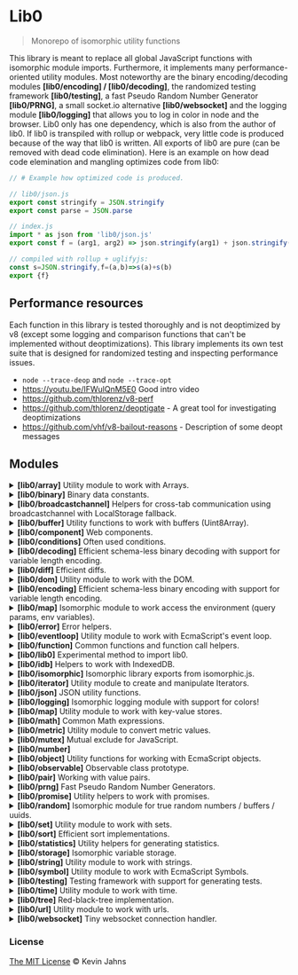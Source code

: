 
# Lib0
> Monorepo of isomorphic utility functions

This library is meant to replace all global JavaScript functions with isomorphic module imports. Furthermore, it implements many performance-oriented utility modules. Most noteworthy are the binary encoding/decoding modules **[lib0/encoding] / [lib0/decoding]**, the randomized testing framework **[lib0/testing]**, a fast Pseudo Random Number Generator **[lib0/PRNG]**, a small socket.io alternative **[lib0/websocket]** and the logging module **[lib0/logging]** that allows you to log in color in node and the browser. Lib0 only has one dependency, which is also from the author of lib0. If lib0 is transpiled with rollup or webpack, very little code is produced because of the way that lib0 is written. All exports of lib0 are pure (can be removed with dead code elimination). Here is an example on how dead code elemination and mangling optimizes code from lib0:

```js
// # Example how optimized code is produced.

// lib0/json.js
export const stringify = JSON.stringify
export const parse = JSON.parse

// index.js
import * as json from 'lib0/json.js'
export const f = (arg1, arg2) => json.stringify(arg1) + json.stringify(arg2)

// compiled with rollup + uglifyjs:
const s=JSON.stringify,f=(a,b)=>s(a)+s(b)
export {f}
```

## Performance resources

Each function in this library is tested thoroughly and is not deoptimized by v8 (except some logging and comparison functions that can't be implemented without deoptimizations). This library implements its own test suite that is designed for randomized testing and inspecting performance issues.

* `node --trace-deop` and `node --trace-opt`
* https://youtu.be/IFWulQnM5E0 Good intro video
* https://github.com/thlorenz/v8-perf
* https://github.com/thlorenz/deoptigate - A great tool for investigating deoptimizations
* https://github.com/vhf/v8-bailout-reasons - Description of some deopt messages

## Modules

<details><summary><b>[lib0/array]</b> Utility module to work with Arrays.</summary>
<pre>import * as array from 'lib0/array.js'</pre>
<dl>
<b><code>array.last(arr: Array&lt;L&gt;): L</code></b><br>
<dd><p>Return the last element of an array. The element must exist</p></dd>
<b><code>array.create(): Array&lt;T&gt;</code></b><br>
<b><code>array.copy(a: Array&lt;T&gt;): Array&lt;T&gt;</code></b><br>
<b><code>array.appendTo(dest: Array&lt;M&gt;, src: Array&lt;M&gt;)</code></b><br>
<dd><p>Append elements from src to dest</p></dd>
<b><code>array.from(arraylike: ArrayLike&lt;T&gt;|Iterable&lt;T&gt;): T</code></b><br>
</dl>
</details>
<details><summary><b>[lib0/binary]</b> Binary data constants.</summary>
<pre>import * as binary from 'lib0/binary.js'</pre>
<dl>
<b><code>binary.BIT1: number</code></b><br>
<dd><p>n-th bit activated.</p></dd>
<b><code>binary.BIT2</code></b><br>
<b><code>binary.BIT3</code></b><br>
<b><code>binary.BIT4</code></b><br>
<b><code>binary.BIT5</code></b><br>
<b><code>binary.BIT6</code></b><br>
<b><code>binary.BIT7</code></b><br>
<b><code>binary.BIT8</code></b><br>
<b><code>binary.BIT9</code></b><br>
<b><code>binary.BIT10</code></b><br>
<b><code>binary.BIT11</code></b><br>
<b><code>binary.BIT12</code></b><br>
<b><code>binary.BIT13</code></b><br>
<b><code>binary.BIT14</code></b><br>
<b><code>binary.BIT15</code></b><br>
<b><code>binary.BIT16</code></b><br>
<b><code>binary.BIT17</code></b><br>
<b><code>binary.BIT18</code></b><br>
<b><code>binary.BIT19</code></b><br>
<b><code>binary.BIT20</code></b><br>
<b><code>binary.BIT21</code></b><br>
<b><code>binary.BIT22</code></b><br>
<b><code>binary.BIT23</code></b><br>
<b><code>binary.BIT24</code></b><br>
<b><code>binary.BIT25</code></b><br>
<b><code>binary.BIT26</code></b><br>
<b><code>binary.BIT27</code></b><br>
<b><code>binary.BIT28</code></b><br>
<b><code>binary.BIT29</code></b><br>
<b><code>binary.BIT30</code></b><br>
<b><code>binary.BIT31</code></b><br>
<b><code>binary.BIT32</code></b><br>
<b><code>binary.BITS0: number</code></b><br>
<dd><p>First n bits activated.</p></dd>
<b><code>binary.BITS1</code></b><br>
<b><code>binary.BITS2</code></b><br>
<b><code>binary.BITS3</code></b><br>
<b><code>binary.BITS4</code></b><br>
<b><code>binary.BITS5</code></b><br>
<b><code>binary.BITS6</code></b><br>
<b><code>binary.BITS7</code></b><br>
<b><code>binary.BITS8</code></b><br>
<b><code>binary.BITS9</code></b><br>
<b><code>binary.BITS10</code></b><br>
<b><code>binary.BITS11</code></b><br>
<b><code>binary.BITS12</code></b><br>
<b><code>binary.BITS13</code></b><br>
<b><code>binary.BITS14</code></b><br>
<b><code>binary.BITS15</code></b><br>
<b><code>binary.BITS16</code></b><br>
<b><code>binary.BITS17</code></b><br>
<b><code>binary.BITS18</code></b><br>
<b><code>binary.BITS19</code></b><br>
<b><code>binary.BITS20</code></b><br>
<b><code>binary.BITS21</code></b><br>
<b><code>binary.BITS22</code></b><br>
<b><code>binary.BITS23</code></b><br>
<b><code>binary.BITS24</code></b><br>
<b><code>binary.BITS25</code></b><br>
<b><code>binary.BITS26</code></b><br>
<b><code>binary.BITS27</code></b><br>
<b><code>binary.BITS28</code></b><br>
<b><code>binary.BITS29</code></b><br>
<b><code>binary.BITS30</code></b><br>
<b><code>binary.BITS31</code></b><br>
<b><code>binary.BITS32</code></b><br>
</dl>
</details>
<details><summary><b>[lib0/broadcastchannel]</b> Helpers for cross-tab communication using broadcastchannel with LocalStorage fallback.</summary>
<pre>import * as broadcastchannel from 'lib0/broadcastchannel.js'</pre>

<pre class="prettyprint source lang-js"><code>// In browser window A:
broadcastchannel.subscribe('my events', data => console.log(data))
broadcastchannel.publish('my events', 'Hello world!') // => A: 'Hello world!' fires synchronously in same tab

// In browser window B:
broadcastchannel.publish('my events', 'hello from tab B') // => A: 'hello from tab B'
</code></pre>
<dl>
<b><code>broadcastchannel.subscribe(room: string, f: function(any):any)</code></b><br>
<dd><p>Subscribe to global <code>publish</code> events.</p></dd>
<b><code>broadcastchannel.unsubscribe(room: string, f: function(any):any)</code></b><br>
<dd><p>Unsubscribe from <code>publish</code> global events.</p></dd>
<b><code>broadcastchannel.publish(room: string, data: any)</code></b><br>
<dd><p>Publish data to all subscribers (including subscribers on this tab)</p></dd>
</dl>
</details>
<details><summary><b>[lib0/buffer]</b> Utility functions to work with buffers (Uint8Array).</summary>
<pre>import * as buffer from 'lib0/buffer.js'</pre>
<dl>
<b><code>buffer.createUint8ArrayFromLen(len: number)</code></b><br>
<b><code>buffer.createUint8ArrayViewFromArrayBuffer(buffer: ArrayBuffer, byteOffset: number, length: number)</code></b><br>
<dd><p>Create Uint8Array with initial content from buffer</p></dd>
<b><code>buffer.createUint8ArrayFromArrayBuffer(buffer: ArrayBuffer)</code></b><br>
<dd><p>Create Uint8Array with initial content from buffer</p></dd>
<b><code>buffer.toBase64</code></b><br>
<b><code>buffer.fromBase64</code></b><br>
<b><code>buffer.copyUint8Array(uint8Array: Uint8Array): Uint8Array</code></b><br>
<dd><p>Copy the content of an Uint8Array view to a new ArrayBuffer.</p></dd>
</dl>
</details>
<details><summary><b>[lib0/component]</b> Web components.</summary>
<pre>import * as component from 'lib0/component.js'</pre>
<dl>
<b><code>component.registry</code></b><br>
<b><code>component.define(name: string, constr: any, opts: ElementDefinitionOptions)</code></b><br>
<b><code>component.whenDefined(name: string): Promise&lt;void&gt;</code></b><br>
<b><code>new component.Lib0Component(state: S)</code></b><br>
<b><code>component.Lib0Component#state: S|null</code></b><br>
<b><code>component.Lib0Component#setState(state: S)</code></b><br>
<b><code>component.Lib0Component#updateState(stateUpdate: any)</code></b><br>
<b><code>component.createComponent(name: string, cnf: module:component~CONF&lt;T&gt;): Class&lt;module:component.Lib0Component&gt;</code></b><br>
<b><code>component.createComponentDefiner(definer: function)</code></b><br>
<b><code>component.defineListComponent</code></b><br>
<b><code>component.defineLazyLoadingComponent</code></b><br>
</dl>
</details>
<details><summary><b>[lib0/conditions]</b> Often used conditions.</summary>
<pre>import * as conditions from 'lib0/conditions.js'</pre>
<dl>
<b><code>conditions.undefinedToNull</code></b><br>
</dl>
</details>
<details><summary><b>[lib0/decoding]</b> Efficient schema-less binary decoding with support for variable length encoding.</summary>
<pre>import * as decoding from 'lib0/decoding.js'</pre>

<p>Use [lib0/decoding] with [lib0/encoding]. Every encoding function has a corresponding decoding function.</p>
<p>Encodes numbers in little-endian order (least to most significant byte order)
and is compatible with Golang's binary encoding (https://golang.org/pkg/encoding/binary/)
which is also used in Protocol Buffers.</p>
<pre class="prettyprint source lang-js"><code>// encoding step
const encoder = new encoding.createEncoder()
encoding.writeVarUint(encoder, 256)
encoding.writeVarString(encoder, 'Hello world!')
const buf = encoding.toUint8Array(encoder)
</code></pre>
<pre class="prettyprint source lang-js"><code>// decoding step
const decoder = new decoding.createDecoder(buf)
decoding.readVarUint(decoder) // => 256
decoding.readVarString(decoder) // => 'Hello world!'
decoding.hasContent(decoder) // => false - all data is read
</code></pre>
<dl>
<b><code>new decoding.Decoder(uint8Array: Uint8Array)</code></b><br>
<dd><p>A Decoder handles the decoding of an Uint8Array.</p></dd>
<b><code>decoding.Decoder#arr: Uint8Array</code></b><br>
<dd><p>Decoding target.</p></dd>
<b><code>decoding.Decoder#pos: number</code></b><br>
<dd><p>Current decoding position.</p></dd>
<b><code>decoding.createDecoder(uint8Array: Uint8Array): module:decoding.Decoder</code></b><br>
<b><code>decoding.hasContent(decoder: module:decoding.Decoder): boolean</code></b><br>
<b><code>decoding.clone(decoder: module:decoding.Decoder, newPos: number): module:decoding.Decoder</code></b><br>
<dd><p>Clone a decoder instance.
Optionally set a new position parameter.</p></dd>
<b><code>decoding.readUint8Array(decoder: module:decoding.Decoder, len: number): Uint8Array</code></b><br>
<dd><p>Create an Uint8Array view of the next <code>len</code> bytes and advance the position by <code>len</code>.</p>
<p>Important: The Uint8Array still points to the underlying ArrayBuffer. Make sure to discard the result as soon as possible to prevent any memory leaks.
Use <code>buffer.copyUint8Array</code> to copy the result into a new Uint8Array.</p></dd>
<b><code>decoding.readVarUint8Array(decoder: module:decoding.Decoder): Uint8Array</code></b><br>
<dd><p>Read variable length Uint8Array.</p>
<p>Important: The Uint8Array still points to the underlying ArrayBuffer. Make sure to discard the result as soon as possible to prevent any memory leaks.
Use <code>buffer.copyUint8Array</code> to copy the result into a new Uint8Array.</p></dd>
<b><code>decoding.readTailAsUint8Array(decoder: module:decoding.Decoder): Uint8Array</code></b><br>
<dd><p>Read the rest of the content as an ArrayBuffer</p></dd>
<b><code>decoding.skip8(decoder: module:decoding.Decoder): number</code></b><br>
<dd><p>Skip one byte, jump to the next position.</p></dd>
<b><code>decoding.readUint8(decoder: module:decoding.Decoder): number</code></b><br>
<dd><p>Read one byte as unsigned integer.</p></dd>
<b><code>decoding.readUint16(decoder: module:decoding.Decoder): number</code></b><br>
<dd><p>Read 2 bytes as unsigned integer.</p></dd>
<b><code>decoding.readUint32(decoder: module:decoding.Decoder): number</code></b><br>
<dd><p>Read 4 bytes as unsigned integer.</p></dd>
<b><code>decoding.peekUint8(decoder: module:decoding.Decoder): number</code></b><br>
<dd><p>Look ahead without incrementing position.
to the next byte and read it as unsigned integer.</p></dd>
<b><code>decoding.peekUint16(decoder: module:decoding.Decoder): number</code></b><br>
<dd><p>Look ahead without incrementing position.
to the next byte and read it as unsigned integer.</p></dd>
<b><code>decoding.peekUint32(decoder: module:decoding.Decoder): number</code></b><br>
<dd><p>Look ahead without incrementing position.
to the next byte and read it as unsigned integer.</p></dd>
<b><code>decoding.readVarUint(decoder: module:decoding.Decoder): number</code></b><br>
<dd><p>Read unsigned integer (32bit) with variable length.
1/8th of the storage is used as encoding overhead.</p>
<ul>
<li>numbers &lt; 2^7 is stored in one bytlength</li>
<li>numbers &lt; 2^14 is stored in two bylength</li>
</ul></dd>
<b><code>decoding.readVarInt(decoder: module:decoding.Decoder): number</code></b><br>
<dd><p>Read signed integer (32bit) with variable length.
1/8th of the storage is used as encoding overhead.</p>
<ul>
<li>numbers &lt; 2^7 is stored in one bytlength</li>
<li>numbers &lt; 2^14 is stored in two bylength</li>
</ul></dd>
<b><code>decoding.peekVarUint(decoder: module:decoding.Decoder): number</code></b><br>
<dd><p>Look ahead and read varUint without incrementing position</p></dd>
<b><code>decoding.peekVarInt(decoder: module:decoding.Decoder): number</code></b><br>
<dd><p>Look ahead and read varUint without incrementing position</p></dd>
<b><code>decoding.readVarString(decoder: module:decoding.Decoder): String</code></b><br>
<dd><p>Read string of variable length</p>
<ul>
<li>varUint is used to store the length of the string</li>
</ul>
<p>Transforming utf8 to a string is pretty expensive. The code performs 10x better
when String.fromCodePoint is fed with all characters as arguments.
But most environments have a maximum number of arguments per functions.
For effiency reasons we apply a maximum of 10000 characters at once.</p></dd>
<b><code>decoding.peekVarString(decoder: module:decoding.Decoder): string</code></b><br>
<dd><p>Look ahead and read varString without incrementing position</p></dd>
<b><code>decoding.readFromDataView(decoder: module:decoding.Decoder, len: number): DataView</code></b><br>
<b><code>decoding.readFloat32(decoder: module:decoding.Decoder)</code></b><br>
<b><code>decoding.readFloat64(decoder: module:decoding.Decoder)</code></b><br>
<b><code>decoding.readBigInt64(decoder: module:decoding.Decoder)</code></b><br>
<b><code>decoding.readBigUint64(decoder: module:decoding.Decoder)</code></b><br>
<b><code>decoding.readAny(decoder: module:decoding.Decoder)</code></b><br>
</dl>
</details>
<details><summary><b>[lib0/diff]</b> Efficient diffs.</summary>
<pre>import * as diff from 'lib0/diff.js'</pre>
<dl>
<b><code>diff.simpleDiffString(a: string, b: string): module:diff~SimpleDiff&lt;string&gt;</code></b><br>
<dd><p>Create a diff between two strings. This diff implementation is highly
efficient, but not very sophisticated.</p></dd>
<b><code>diff.simpleDiff</code></b><br>
<b><code>diff.simpleDiffArray(a: Array&lt;T&gt;, b: Array&lt;T&gt;): module:diff~SimpleDiff&lt;Array&lt;T&gt;&gt;</code></b><br>
<dd><p>Create a diff between two arrays. This diff implementation is highly
efficient, but not very sophisticated.</p>
<p>Note: This is basically the same function as above. Another function was created so that the runtime
can better optimize these function calls.</p></dd>
</dl>
</details>
<details><summary><b>[lib0/dom]</b> Utility module to work with the DOM.</summary>
<pre>import * as dom from 'lib0/dom.js'</pre>
<dl>
<b><code>dom.doc: Document</code></b><br>
<b><code>dom.createElement</code></b><br>
<b><code>dom.createDocumentFragment</code></b><br>
<b><code>dom.createTextNode</code></b><br>
<b><code>dom.domParser</code></b><br>
<b><code>dom.emitCustomEvent</code></b><br>
<b><code>dom.setAttributes</code></b><br>
<b><code>dom.setAttributesMap</code></b><br>
<b><code>dom.fragment</code></b><br>
<b><code>dom.append</code></b><br>
<b><code>dom.remove</code></b><br>
<b><code>dom.addEventListener</code></b><br>
<b><code>dom.removeEventListener</code></b><br>
<b><code>dom.addEventListeners</code></b><br>
<b><code>dom.removeEventListeners</code></b><br>
<b><code>dom.element</code></b><br>
<b><code>dom.canvas</code></b><br>
<b><code>dom.text</code></b><br>
<b><code>dom.pairToStyleString</code></b><br>
<b><code>dom.pairsToStyleString</code></b><br>
<b><code>dom.mapToStyleString</code></b><br>
<b><code>dom.querySelector</code></b><br>
<b><code>dom.querySelectorAll</code></b><br>
<b><code>dom.getElementById</code></b><br>
<b><code>dom.parseFragment</code></b><br>
<b><code>dom.childNodes: any</code></b><br>
<b><code>dom.parseElement</code></b><br>
<b><code>dom.replaceWith</code></b><br>
<b><code>dom.insertBefore</code></b><br>
<b><code>dom.appendChild</code></b><br>
<b><code>dom.ELEMENT_NODE</code></b><br>
<b><code>dom.TEXT_NODE</code></b><br>
<b><code>dom.CDATA_SECTION_NODE</code></b><br>
<b><code>dom.COMMENT_NODE</code></b><br>
<b><code>dom.DOCUMENT_NODE</code></b><br>
<b><code>dom.DOCUMENT_TYPE_NODE</code></b><br>
<b><code>dom.DOCUMENT_FRAGMENT_NODE</code></b><br>
<b><code>dom.checkNodeType(node: any, type: number)</code></b><br>
</dl>
</details>
<details><summary><b>[lib0/encoding]</b> Efficient schema-less binary encoding with support for variable length encoding.</summary>
<pre>import * as encoding from 'lib0/encoding.js'</pre>

<p>Use [lib0/encoding] with [lib0/decoding]. Every encoding function has a corresponding decoding function.</p>
<p>Encodes numbers in little-endian order (least to most significant byte order)
and is compatible with Golang's binary encoding (https://golang.org/pkg/encoding/binary/)
which is also used in Protocol Buffers.</p>
<pre class="prettyprint source lang-js"><code>// encoding step
const encoder = new encoding.createEncoder()
encoding.writeVarUint(encoder, 256)
encoding.writeVarString(encoder, 'Hello world!')
const buf = encoding.toUint8Array(encoder)
</code></pre>
<pre class="prettyprint source lang-js"><code>// decoding step
const decoder = new decoding.createDecoder(buf)
decoding.readVarUint(decoder) // => 256
decoding.readVarString(decoder) // => 'Hello world!'
decoding.hasContent(decoder) // => false - all data is read
</code></pre>
<dl>
<b><code>new encoding.Encoder()</code></b><br>
<dd><p>A BinaryEncoder handles the encoding to an Uint8Array.</p></dd>
<b><code>encoding.Encoder#bufs: Array&lt;Uint8Array&gt;</code></b><br>
<b><code>encoding.createEncoder(): module:encoding.Encoder</code></b><br>
<b><code>encoding.length(encoder: module:encoding.Encoder): number</code></b><br>
<dd><p>The current length of the encoded data.</p></dd>
<b><code>encoding.toUint8Array(encoder: module:encoding.Encoder): Uint8Array</code></b><br>
<dd><p>Transform to Uint8Array.</p></dd>
<b><code>encoding.write(encoder: module:encoding.Encoder, num: number)</code></b><br>
<dd><p>Write one byte to the encoder.</p></dd>
<b><code>encoding.set(encoder: module:encoding.Encoder, pos: number, num: number)</code></b><br>
<dd><p>Write one byte at a specific position.
Position must already be written (i.e. encoder.length &gt; pos)</p></dd>
<b><code>encoding.writeUint8(encoder: module:encoding.Encoder, num: number)</code></b><br>
<dd><p>Write one byte as an unsigned integer.</p></dd>
<b><code>encoding.setUint8(encoder: module:encoding.Encoder, pos: number, num: number)</code></b><br>
<dd><p>Write one byte as an unsigned Integer at a specific location.</p></dd>
<b><code>encoding.writeUint16(encoder: module:encoding.Encoder, num: number)</code></b><br>
<dd><p>Write two bytes as an unsigned integer.</p></dd>
<b><code>encoding.setUint16(encoder: module:encoding.Encoder, pos: number, num: number)</code></b><br>
<dd><p>Write two bytes as an unsigned integer at a specific location.</p></dd>
<b><code>encoding.writeUint32(encoder: module:encoding.Encoder, num: number)</code></b><br>
<dd><p>Write two bytes as an unsigned integer</p></dd>
<b><code>encoding.setUint32(encoder: module:encoding.Encoder, pos: number, num: number)</code></b><br>
<dd><p>Write two bytes as an unsigned integer at a specific location.</p></dd>
<b><code>encoding.writeVarUint(encoder: module:encoding.Encoder, num: number)</code></b><br>
<dd><p>Write a variable length unsigned integer.</p>
<p>Encodes integers in the range from [0, 4294967295] / [0, 0xffffffff]. (max 32 bit unsigned integer)</p></dd>
<b><code>encoding.writeVarInt(encoder: module:encoding.Encoder, num: number)</code></b><br>
<dd><p>Write a variable length integer.</p>
<p>Encodes integers in the range from [-2147483648, -2147483647].</p></dd>
<b><code>encoding.writeVarString(encoder: module:encoding.Encoder, str: String)</code></b><br>
<dd><p>Write a variable length string.</p></dd>
<b><code>encoding.writeBinaryEncoder(encoder: module:encoding.Encoder, append: module:encoding.Encoder)</code></b><br>
<dd><p>Write the content of another Encoder.</p>
<p>TODO: can be improved!</p></dd>
<b><code>encoding.writeUint8Array(encoder: module:encoding.Encoder, uint8Array: Uint8Array)</code></b><br>
<dd><p>Append fixed-length Uint8Array to the encoder.</p></dd>
<b><code>encoding.writeVarUint8Array(encoder: module:encoding.Encoder, uint8Array: Uint8Array)</code></b><br>
<dd><p>Append an Uint8Array to Encoder.</p></dd>
<b><code>encoding.writeOnDataView(encoder: module:encoding.Encoder, len: number): DataView</code></b><br>
<dd><p>Create an DataView of the next <code>len</code> bytes. Use it to write data after
calling this function.</p>
<pre class="prettyprint source lang-js"><code>// write float32 using DataView
const dv = writeOnDataView(encoder, 4)
dv.setFloat32(0, 1.1)
// read float32 using DataView
const dv = readFromDataView(encoder, 4)
dv.getFloat32(0) // => 1.100000023841858 (leaving it to the reader to find out why this is the correct result)
</code></pre></dd>
<b><code>encoding.writeFloat32(encoder: module:encoding.Encoder, num: number)</code></b><br>
<b><code>encoding.writeFloat64(encoder: module:encoding.Encoder, num: number)</code></b><br>
<b><code>encoding.writeBigInt64(encoder: module:encoding.Encoder, num: bigint)</code></b><br>
<b><code>encoding.writeBigUint64(encoder: module:encoding.Encoder, num: bigint)</code></b><br>
<b><code>encoding.writeAny(encoder: module:encoding.Encoder, data: undefined|null|number|bigint|boolean|string|Object&lt;string,any&gt;|Array&lt;any&gt;|Uint8Array)</code></b><br>
<dd><p>Encode data with efficient binary format.</p>
<p>Differences to JSON:
• Transforms data to a binary format (not to a string)
• Encodes undefined, NaN, and ArrayBuffer (these can't be represented in JSON)
• Numbers are efficiently encoded either as a variable length integer, as a
32 bit float, as a 64 bit float, or as a 64 bit bigint.</p>
<p>Encoding table:</p>
<table>
<thead>
<tr>
<th>Data Type</th>
<th>Prefix</th>
<th>Encoding Method</th>
<th>Comment</th>
</tr>
</thead>
<tbody>
<tr>
<td>undefined</td>
<td>127</td>
<td></td>
<td>Functions, symbol, and everything that cannot be identified is encoded as undefined</td>
</tr>
<tr>
<td>null</td>
<td>126</td>
<td></td>
<td></td>
</tr>
<tr>
<td>integer</td>
<td>125</td>
<td>writeVarInt</td>
<td>Only encodes 32 bit signed integers</td>
</tr>
<tr>
<td>float32</td>
<td>124</td>
<td>writeFloat32</td>
<td></td>
</tr>
<tr>
<td>float64</td>
<td>123</td>
<td>writeFloat64</td>
<td></td>
</tr>
<tr>
<td>bigint</td>
<td>122</td>
<td>writeBigInt64</td>
<td></td>
</tr>
<tr>
<td>boolean (false)</td>
<td>121</td>
<td></td>
<td>True and false are different data types so we save the following byte</td>
</tr>
<tr>
<td>boolean (true)</td>
<td>120</td>
<td></td>
<td>- 0b01111000 so the last bit determines whether true or false</td>
</tr>
<tr>
<td>string</td>
<td>119</td>
<td>writeVarString</td>
<td></td>
</tr>
<tr>
<td>object&lt;string,any&gt;</td>
<td>118</td>
<td>custom</td>
<td>Writes {length} then {length} key-value pairs</td>
</tr>
<tr>
<td>array<any></td>
<td>117</td>
<td>custom</td>
<td>Writes {length} then {length} json values</td>
</tr>
<tr>
<td>Uint8Array</td>
<td>116</td>
<td>writeVarUint8Array</td>
<td>We use Uint8Array for any kind of binary data</td>
</tr>
</tbody>
</table>
<p>Reasons for the decreasing prefix:
We need the first bit for extendability (later we may want to encode the
prefix with writeVarUint). The remaining 7 bits are divided as follows:
[0-30]   the beginning of the data range is used for custom purposes
(defined by the function that uses this library)
[31-127] the end of the data range is used for data encoding by
lib0/encoding.js</p></dd>
</dl>
</details>
<details><summary><b>[lib0/map]</b> Isomorphic module to work access the environment (query params, env variables).</summary>
<pre>import * as map from 'lib0/environment.js'</pre>
<dl>
<b><code>map.isNode</code></b><br>
<b><code>map.isBrowser</code></b><br>
<b><code>map.isMac</code></b><br>
<b><code>map.hasParam</code></b><br>
<b><code>map.getParam</code></b><br>
<b><code>map.getVariable</code></b><br>
<b><code>map.getConf(name: string): string|null</code></b><br>
<b><code>map.hasConf</code></b><br>
<b><code>map.production</code></b><br>
</dl>
</details>
<details><summary><b>[lib0/error]</b> Error helpers.</summary>
<pre>import * as error from 'lib0/error.js'</pre>
<dl>
<b><code>error.create</code></b><br>
<b><code>error.methodUnimplemented</code></b><br>
<b><code>error.unexpectedCase</code></b><br>
</dl>
</details>
<details><summary><b>[lib0/eventloop]</b> Utility module to work with EcmaScript's event loop.</summary>
<pre>import * as eventloop from 'lib0/eventloop.js'</pre>
<dl>
<b><code>eventloop.enqueue(f: function():void)</code></b><br>
<b><code>eventloop#destroy()</code></b><br>
<b><code>eventloop.timeout(timeout: number, callback: function): module:eventloop~TimeoutObject</code></b><br>
<b><code>eventloop.interval(timeout: number, callback: function): module:eventloop~TimeoutObject</code></b><br>
<b><code>eventloop.Animation</code></b><br>
<b><code>eventloop.animationFrame(cb: function(number):void): module:eventloop~TimeoutObject</code></b><br>
<b><code>eventloop.idleCallback(cb: function): module:eventloop~TimeoutObject</code></b><br>
<dd><p>Note: this is experimental and is probably only useful in browsers.</p></dd>
</dl>
</details>
<details><summary><b>[lib0/function]</b> Common functions and function call helpers.</summary>
<pre>import * as function from 'lib0/function.js'</pre>
<dl>
<b><code>function.callAll(fs: Array&lt;function&gt;, args: Array&lt;any&gt;)</code></b><br>
<dd><p>Calls all functions in <code>fs</code> with args. Only throws after all functions were called.</p></dd>
<b><code>function.nop</code></b><br>
<b><code>function.apply(f: function():T): T</code></b><br>
<b><code>function.id(a: A): A</code></b><br>
</dl>
</details>
<details><summary><b>[lib0/lib0]</b> Experimental method to import lib0.</summary>
<pre>import * as lib0 from 'lib0/index.js'</pre>

<p>Not recommended if the module bundler doesn't support dead code elimination.</p>
<dl>
</dl>
</details>
<details><summary><b>[lib0/idb]</b> Helpers to work with IndexedDB.</summary>
<pre>import * as idb from 'lib0/indexeddb.js'</pre>
<dl>
<b><code>idb.rtop</code></b><br>
<b><code>idb.openDB</code></b><br>
<b><code>idb.deleteDB</code></b><br>
<b><code>idb.createStores</code></b><br>
<b><code>idb.transact(db: IDBDatabase, stores: Array&lt;string&gt;, access: "readwrite"|"readonly"): Array&lt;IDBObjectStore&gt;</code></b><br>
<b><code>idb.count</code></b><br>
<b><code>idb.get</code></b><br>
<b><code>idb.del</code></b><br>
<b><code>idb.put</code></b><br>
<b><code>idb.add</code></b><br>
<b><code>idb.addAutoKey</code></b><br>
<b><code>idb.getAll</code></b><br>
<b><code>idb.getAllKeys</code></b><br>
<b><code>idb.queryFirst(store: IDBObjectStore, query: IDBKeyRange|null, direction: 'next'|'prev'|'nextunique'|'prevunique'): Promise&lt;any&gt;</code></b><br>
<b><code>idb.getLastKey(store: IDBObjectStore): Promise&lt;any&gt;</code></b><br>
<b><code>idb.getFirstKey(store: IDBObjectStore): Promise&lt;any&gt;</code></b><br>
<b><code>idb.getAllKeysValues</code></b><br>
<b><code>idb.iterate</code></b><br>
<b><code>idb.iterateKeys</code></b><br>
<b><code>idb.getStore</code></b><br>
<b><code>idb.createIDBKeyRangeBound</code></b><br>
<b><code>idb.createIDBKeyRangeUpperBound</code></b><br>
<b><code>idb.createIDBKeyRangeLowerBound</code></b><br>
</dl>
</details>
<details><summary><b>[lib0/isomorphic]</b> Isomorphic library exports from isomorphic.js.</summary>
<pre>import * as isomorphic from 'lib0/isomorphic.js'</pre>
<dl>
<b><code>isomorphic.performance</code></b><br>
<b><code>isomorphic.cryptoRandomBuffer</code></b><br>
</dl>
</details>
<details><summary><b>[lib0/iterator]</b> Utility module to create and manipulate Iterators.</summary>
<pre>import * as iterator from 'lib0/iterator.js'</pre>
<dl>
<b><code>iterator.mapIterator(iterator: Iterator&lt;T&gt;, f: function(T):R): IterableIterator&lt;R&gt;</code></b><br>
<b><code>iterator.createIterator(next: function():IteratorResult&lt;T&gt;): IterableIterator&lt;T&gt;</code></b><br>
<b><code>iterator.iteratorFilter(iterator: Iterator&lt;T&gt;, filter: function(T):boolean)</code></b><br>
<b><code>iterator.iteratorMap(iterator: Iterator&lt;T&gt;, fmap: function(T):M)</code></b><br>
</dl>
</details>
<details><summary><b>[lib0/json]</b> JSON utility functions.</summary>
<pre>import * as json from 'lib0/json.js'</pre>
<dl>
<b><code>json.stringify(object: any): string</code></b><br>
<dd><p>Transform JavaScript object to JSON.</p></dd>
<b><code>json.parse(json: string): any</code></b><br>
<dd><p>Parse JSON object.</p></dd>
</dl>
</details>
<details><summary><b>[lib0/logging]</b> Isomorphic logging module with support for colors!</summary>
<pre>import * as logging from 'lib0/logging.js'</pre>
<dl>
<b><code>logging.BOLD</code></b><br>
<b><code>logging.UNBOLD</code></b><br>
<b><code>logging.BLUE</code></b><br>
<b><code>logging.GREY</code></b><br>
<b><code>logging.GREEN</code></b><br>
<b><code>logging.RED</code></b><br>
<b><code>logging.PURPLE</code></b><br>
<b><code>logging.ORANGE</code></b><br>
<b><code>logging.UNCOLOR</code></b><br>
<b><code>logging.print(args: Array&lt;string|Symbol|Object|number&gt;)</code></b><br>
<b><code>logging.warn(args: Array&lt;string|Symbol|Object|number&gt;)</code></b><br>
<b><code>logging.printError(err: Error)</code></b><br>
<b><code>logging.printImg(url: string, height: number)</code></b><br>
<b><code>logging.printImgBase64(base64: string, height: number)</code></b><br>
<b><code>logging.group(args: Array&lt;string|Symbol|Object|number&gt;)</code></b><br>
<b><code>logging.groupCollapsed(args: Array&lt;string|Symbol|Object|number&gt;)</code></b><br>
<b><code>logging.groupEnd</code></b><br>
<b><code>logging.printDom(createNode: function():Node)</code></b><br>
<b><code>logging.printCanvas(canvas: HTMLCanvasElement, height: number)</code></b><br>
<b><code>logging.vconsoles</code></b><br>
<b><code>new logging.VConsole(dom: Element)</code></b><br>
<b><code>logging.VConsole#ccontainer: Element</code></b><br>
<b><code>logging.VConsole#group(args: Array&lt;string|Symbol|Object|number&gt;, collapsed: boolean)</code></b><br>
<b><code>logging.VConsole#groupCollapsed(args: Array&lt;string|Symbol|Object|number&gt;)</code></b><br>
<b><code>logging.VConsole#groupEnd()</code></b><br>
<b><code>logging.VConsole#print(args: Array&lt;string|Symbol|Object|number&gt;)</code></b><br>
<b><code>logging.VConsole#printError(err: Error)</code></b><br>
<b><code>logging.VConsole#printImg(url: string, height: number)</code></b><br>
<b><code>logging.VConsole#printDom(node: Node)</code></b><br>
<b><code>logging.VConsole#destroy()</code></b><br>
<b><code>logging.createVConsole(dom: Element)</code></b><br>
<b><code>logging.createModuleLogger(moduleName: string): function(...any)</code></b><br>
</dl>
</details>
<details><summary><b>[lib0/map]</b> Utility module to work with key-value stores.</summary>
<pre>import * as map from 'lib0/map.js'</pre>
<dl>
<b><code>map.create(): Map&lt;any, any&gt;</code></b><br>
<dd><p>Creates a new Map instance.</p></dd>
<b><code>map.copy(m: Map&lt;X,Y&gt;): Map&lt;X,Y&gt;</code></b><br>
<dd><p>Copy a Map object into a fresh Map object.</p></dd>
<b><code>map.setIfUndefined(map: Map&lt;K, T&gt;, key: K, createT: function():T): T</code></b><br>
<dd><p>Get map property. Create T if property is undefined and set T on map.</p>
<pre class="prettyprint source lang-js"><code>const listeners = map.setIfUndefined(events, 'eventName', set.create)
listeners.add(listener)
</code></pre></dd>
<b><code>map.map(m: Map&lt;K,V&gt;, f: function(V,K):R): Array&lt;R&gt;</code></b><br>
<dd><p>Creates an Array and populates it with the content of all key-value pairs using the <code>f(value, key)</code> function.</p></dd>
<b><code>map.any(m: Map&lt;K,V&gt;, f: function(V,K):boolean): boolean</code></b><br>
<dd><p>Tests whether any key-value pairs pass the test implemented by <code>f(value, key)</code>.</p></dd>
<b><code>map.all(m: Map&lt;K,V&gt;, f: function(V,K):boolean): boolean</code></b><br>
<dd><p>Tests whether all key-value pairs pass the test implemented by <code>f(value, key)</code>.</p></dd>
</dl>
</details>
<details><summary><b>[lib0/math]</b> Common Math expressions.</summary>
<pre>import * as math from 'lib0/math.js'</pre>
<dl>
<b><code>math.floor</code></b><br>
<b><code>math.ceil</code></b><br>
<b><code>math.abs</code></b><br>
<b><code>math.imul</code></b><br>
<b><code>math.round</code></b><br>
<b><code>math.log10</code></b><br>
<b><code>math.log2</code></b><br>
<b><code>math.log</code></b><br>
<b><code>math.sqrt</code></b><br>
<b><code>math.add(a: number, b: number): number</code></b><br>
<b><code>math.min(a: number, b: number): number</code></b><br>
<b><code>math.max(a: number, b: number): number</code></b><br>
<b><code>math.isNaN</code></b><br>
<b><code>math.pow</code></b><br>
<b><code>math.exp10(exp: number): number</code></b><br>
<dd><p>Base 10 exponential function. Returns the value of 10 raised to the power of pow.</p></dd>
</dl>
</details>
<details><summary><b>[lib0/metric]</b> Utility module to convert metric values.</summary>
<pre>import * as metric from 'lib0/metric.js'</pre>
<dl>
<b><code>metric.yotta</code></b><br>
<b><code>metric.zetta</code></b><br>
<b><code>metric.exa</code></b><br>
<b><code>metric.peta</code></b><br>
<b><code>metric.tera</code></b><br>
<b><code>metric.giga</code></b><br>
<b><code>metric.mega</code></b><br>
<b><code>metric.kilo</code></b><br>
<b><code>metric.hecto</code></b><br>
<b><code>metric.deca</code></b><br>
<b><code>metric.deci</code></b><br>
<b><code>metric.centi</code></b><br>
<b><code>metric.milli</code></b><br>
<b><code>metric.micro</code></b><br>
<b><code>metric.nano</code></b><br>
<b><code>metric.pico</code></b><br>
<b><code>metric.femto</code></b><br>
<b><code>metric.atto</code></b><br>
<b><code>metric.zepto</code></b><br>
<b><code>metric.yocto</code></b><br>
<b><code>metric.prefix(n: number, baseMultiplier: number): {n:number,prefix:string}</code></b><br>
<dd><p>Calculate the metric prefix for a number. Assumes E.g. <code>prefix(1000) = { n: 1, prefix: 'k' }</code></p></dd>
</dl>
</details>
<details><summary><b>[lib0/mutex]</b> Mutual exclude for JavaScript.</summary>
<pre>import * as mutex from 'lib0/mutex.js'</pre>
<dl>
<b><code>mutex.createMutex(): mutex</code></b><br>
<dd><p>Creates a mutual exclude function with the following property:</p>
<pre class="prettyprint source lang-js"><code>const mutex = createMutex()
mutex(() => {
  // This function is immediately executed
  mutex(() => {
    // This function is not executed, as the mutex is already active.
  })
})
</code></pre></dd>
</dl>
</details>
<details><summary><b>[lib0/number]</b> </summary>
<pre>import * as number from 'lib0/number.js'</pre>
<dl>
<b><code>number.MAX_SAFE_INTEGER</code></b><br>
<b><code>number.MIN_SAFE_INTEGER</code></b><br>
<b><code>number.LOWEST_INT32</code></b><br>
<b><code>number.HIGHEST_INT32</code></b><br>
<b><code>number.isInteger</code></b><br>
<b><code>number.isNaN</code></b><br>
</dl>
</details>
<details><summary><b>[lib0/object]</b> Utility functions for working with EcmaScript objects.</summary>
<pre>import * as object from 'lib0/object.js'</pre>
<dl>
<b><code>object.create(): Object&lt;string,any&gt;</code></b><br>
<b><code>object.assign</code></b><br>
<dd><p>Object.assign</p></dd>
<b><code>object.keys(obj: Object&lt;string,any&gt;)</code></b><br>
<b><code>object.forEach(obj: Object&lt;string,any&gt;, f: function(any,string):any)</code></b><br>
<b><code>object.map(obj: Object&lt;string,any&gt;, f: function(any,string):R): Array&lt;R&gt;</code></b><br>
<b><code>object.length(obj: Object&lt;string,any&gt;): number</code></b><br>
<b><code>object.some(obj: Object&lt;string,any&gt;, f: function(any,string):boolean): boolean</code></b><br>
<b><code>object.every(obj: Object&lt;string,any&gt;, f: function(any,string):boolean): boolean</code></b><br>
<b><code>object.hasProperty(obj: any, key: string|symbol): boolean</code></b><br>
<dd><p>Calls <code>Object.prototype.hasOwnProperty</code>.</p></dd>
<b><code>object.equalFlat(a: Object&lt;string,any&gt;, b: Object&lt;string,any&gt;): boolean</code></b><br>
</dl>
</details>
<details><summary><b>[lib0/observable]</b> Observable class prototype.</summary>
<pre>import * as observable from 'lib0/observable.js'</pre>
<dl>
<b><code>new observable.Observable()</code></b><br>
<dd><p>Handles named events.</p></dd>
<b><code>observable.Observable#on(name: N, f: function)</code></b><br>
<b><code>observable.Observable#once(name: N, f: function)</code></b><br>
<b><code>observable.Observable#off(name: N, f: function)</code></b><br>
<b><code>observable.Observable#emit(name: N, args: Array&lt;any&gt;)</code></b><br>
<dd><p>Emit a named event. All registered event listeners that listen to the
specified name will receive the event.</p></dd>
<b><code>observable.Observable#destroy()</code></b><br>
<b><code>websocket.WebsocketClient#on(name: N, f: function)</code></b><br>
<b><code>websocket.WebsocketClient#once(name: N, f: function)</code></b><br>
<b><code>websocket.WebsocketClient#off(name: N, f: function)</code></b><br>
<b><code>websocket.WebsocketClient#emit(name: N, args: Array&lt;any&gt;)</code></b><br>
<dd><p>Emit a named event. All registered event listeners that listen to the
specified name will receive the event.</p></dd>
</dl>
</details>
<details><summary><b>[lib0/pair]</b> Working with value pairs.</summary>
<pre>import * as pair from 'lib0/pair.js'</pre>
<dl>
<b><code>new pair.Pair(left: L, right: R)</code></b><br>
<b><code>pair.create(left: L, right: R): module:pair.Pair&lt;L,R&gt;</code></b><br>
<b><code>pair.createReversed(right: R, left: L): module:pair.Pair&lt;L,R&gt;</code></b><br>
<b><code>pair.forEach(arr: Array&lt;module:pair.Pair&lt;L,R&gt;&gt;, f: function(L, R):any)</code></b><br>
<b><code>pair.map(arr: Array&lt;module:pair.Pair&lt;L,R&gt;&gt;, f: function(L, R):X): Array&lt;X&gt;</code></b><br>
</dl>
</details>
<details><summary><b>[lib0/prng]</b> Fast Pseudo Random Number Generators.</summary>
<pre>import * as prng from 'lib0/prng.js'</pre>

<p>Given a seed a PRNG generates a sequence of numbers that cannot be reasonably predicted.
Two PRNGs must generate the same random sequence of numbers if  given the same seed.</p>
<dl>
<b><code>prng.DefaultPRNG</code></b><br>
<b><code>prng.create(seed: number): module:prng~PRNG</code></b><br>
<dd><p>Create a Xoroshiro128plus Pseudo-Random-Number-Generator.
This is the fastest full-period generator passing BigCrush without systematic failures.
But there are more PRNGs available in ./PRNG/.</p></dd>
<b><code>prng.bool(gen: module:prng~PRNG): Boolean</code></b><br>
<dd><p>Generates a single random bool.</p></dd>
<b><code>prng.int53(gen: module:prng~PRNG, min: Number, max: Number): Number</code></b><br>
<dd><p>Generates a random integer with 53 bit resolution.</p></dd>
<b><code>prng.uint53(gen: module:prng~PRNG, min: Number, max: Number): Number</code></b><br>
<dd><p>Generates a random integer with 53 bit resolution.</p></dd>
<b><code>prng.int32(gen: module:prng~PRNG, min: Number, max: Number): Number</code></b><br>
<dd><p>Generates a random integer with 32 bit resolution.</p></dd>
<b><code>prng.uint32(gen: module:prng~PRNG, min: Number, max: Number): Number</code></b><br>
<dd><p>Generates a random integer with 53 bit resolution.</p></dd>
<b><code>prng.int31(gen: module:prng~PRNG, min: Number, max: Number): Number</code></b><br>
<dd><p>Optimized version of prng.int32. It has the same precision as prng.int32, but should be preferred when
openaring on smaller ranges.</p></dd>
<b><code>prng.real53(gen: module:prng~PRNG): Number</code></b><br>
<dd><p>Generates a random real on [0, 1) with 53 bit resolution.</p></dd>
<b><code>prng.char(gen: module:prng~PRNG): string</code></b><br>
<dd><p>Generates a random character from char code 32 - 126. I.e. Characters, Numbers, special characters, and Space:</p></dd>
<b><code>prng.letter(gen: module:prng~PRNG): string</code></b><br>
<b><code>prng.word(gen: module:prng~PRNG, minLen: number, maxLen: number): string</code></b><br>
<b><code>prng.utf16Rune(gen: module:prng~PRNG): string</code></b><br>
<dd><p>TODO: this function produces invalid runes. Does not cover all of utf16!!</p></dd>
<b><code>prng.utf16String(gen: module:prng~PRNG, maxlen: number)</code></b><br>
<b><code>prng.oneOf(gen: module:prng~PRNG, array: Array&lt;T&gt;): T</code></b><br>
<dd><p>Returns one element of a given array.</p></dd>
<b><code>prng.uint8Array(gen: module:prng~PRNG, len: number): Uint8Array</code></b><br>
<b><code>prng.uint16Array(gen: module:prng~PRNG, len: number): Uint16Array</code></b><br>
<b><code>prng.uint32Array(gen: module:prng~PRNG, len: number): Uint32Array</code></b><br>
</dl>
</details>
<details><summary><b>[lib0/promise]</b> Utility helpers to work with promises.</summary>
<pre>import * as promise from 'lib0/promise.js'</pre>
<dl>
<b><code>promise.create(f: function(PromiseResolve&lt;T&gt;,function(Error):void):any): Promise&lt;T&gt;</code></b><br>
<b><code>promise.createEmpty(f: function(function():void,function(Error):void):void): Promise&lt;void&gt;</code></b><br>
<b><code>promise.all(arrp: Array&lt;Promise&lt;T&gt;&gt;): Promise&lt;Array&lt;T&gt;&gt;</code></b><br>
<dd><p><code>Promise.all</code> wait for all promises in the array to resolve and return the result</p></dd>
<b><code>promise.reject(reason: Error): Promise&lt;never&gt;</code></b><br>
<b><code>promise.resolve(res: T|void): Promise&lt;T|void&gt;</code></b><br>
<b><code>promise.until(timeout: number, check: function():boolean, intervalResolution: number): Promise&lt;void&gt;</code></b><br>
<b><code>promise.wait(timeout: number): Promise&lt;void&gt;</code></b><br>
</dl>
</details>
<details><summary><b>[lib0/random]</b> Isomorphic module for true random numbers / buffers / uuids.</summary>
<pre>import * as random from 'lib0/random.js'</pre>

<p>Attention: falls back to Math.random if the browser does not support crypto.</p>
<dl>
<b><code>random.rand</code></b><br>
<b><code>random.uint32</code></b><br>
<b><code>random.oneOf(arr: Array&lt;T&gt;): T</code></b><br>
<b><code>random.uuidv4</code></b><br>
</dl>
</details>
<details><summary><b>[lib0/set]</b> Utility module to work with sets.</summary>
<pre>import * as set from 'lib0/set.js'</pre>
<dl>
<b><code>set.create</code></b><br>
<b><code>set.toArray(set: Set&lt;T&gt;): Array&lt;T&gt;</code></b><br>
</dl>
</details>
<details><summary><b>[lib0/sort]</b> Efficient sort implementations.</summary>
<pre>import * as sort from 'lib0/sort.js'</pre>

<p>Note: These sort implementations were created to compare different sorting algorithms in JavaScript.
Don't use them if you don't know what you are doing. Native Array.sort is almost always a better choice.</p>
<dl>
<b><code>sort.insertionSort(arr: Array&lt;T&gt;, compare: function(T,T):number): void</code></b><br>
<b><code>sort.quicksort(arr: Array&lt;T&gt;, compare: function(T,T):number): void</code></b><br>
<dd><p>This algorithm beats Array.prototype.sort in Chrome only with arrays with 10 million entries.
In most cases [].sort will do just fine. Make sure to performance test your use-case before you
integrate this algorithm.</p>
<p>Note that Chrome's sort is now a stable algorithm (Timsort). Quicksort is not stable.</p></dd>
</dl>
</details>
<details><summary><b>[lib0/statistics]</b> Utility helpers for generating statistics.</summary>
<pre>import * as statistics from 'lib0/statistics.js'</pre>
<dl>
<b><code>statistics.median(arr: Array&lt;number&gt;): number</code></b><br>
<b><code>statistics.average(arr: Array&lt;number&gt;): number</code></b><br>
</dl>
</details>
<details><summary><b>[lib0/storage]</b> Isomorphic variable storage.</summary>
<pre>import * as storage from 'lib0/storage.js'</pre>

<p>Uses LocalStorage in the browser and falls back to in-memory storage.</p>
<dl>
<b><code>storage.varStorage</code></b><br>
<dd><p>This is basically localStorage in browser, or a polyfill in nodejs</p></dd>
</dl>
</details>
<details><summary><b>[lib0/string]</b> Utility module to work with strings.</summary>
<pre>import * as string from 'lib0/string.js'</pre>
<dl>
<b><code>string.fromCharCode</code></b><br>
<b><code>string.fromCodePoint</code></b><br>
<b><code>string.trimLeft(s: string): string</code></b><br>
<b><code>string.fromCamelCase(s: string, separator: string): string</code></b><br>
<b><code>string.utf8ByteLength(str: string): number</code></b><br>
<dd><p>Compute the utf8ByteLength</p></dd>
<b><code>string.utf8TextEncoder</code></b><br>
<b><code>string.encodeUtf8</code></b><br>
<b><code>string.utf8TextDecoder</code></b><br>
<b><code>string.decodeUtf8</code></b><br>
</dl>
</details>
<details><summary><b>[lib0/symbol]</b> Utility module to work with EcmaScript Symbols.</summary>
<pre>import * as symbol from 'lib0/symbol.js'</pre>
<dl>
<b><code>symbol.create(): Symbol</code></b><br>
<dd><p>Return fresh symbol.</p></dd>
<b><code>symbol.isSymbol(s: any): boolean</code></b><br>
</dl>
</details>
<details><summary><b>[lib0/testing]</b> Testing framework with support for generating tests.</summary>
<pre>import * as testing from 'lib0/testing.js'</pre>
<dl>
<b><code>testing.extensive</code></b><br>
<b><code>testing.envSeed</code></b><br>
<b><code>new testing.TestCase(moduleName: string, testName: string)</code></b><br>
<b><code>testing.TestCase#resetSeed()</code></b><br>
<b><code>testing.repititionTime</code></b><br>
<b><code>testing.run(moduleName: string, name: string, f: function(module:testing.TestCase):void|Promise&lt;any&gt;, i: number, numberOfTests: number)</code></b><br>
<b><code>testing.describe(description: string, info: string)</code></b><br>
<b><code>testing.info(info: string)</code></b><br>
<b><code>testing.printDom</code></b><br>
<b><code>testing.printCanvas</code></b><br>
<b><code>testing.group(description: string, f: function(void):void)</code></b><br>
<b><code>testing.measureTime(message: string, f: function():void|Promise&lt;undefined&gt;)</code></b><br>
<b><code>testing.compareArrays(as: Array&lt;T&gt;, bs: Array&lt;T&gt;, m: string): boolean</code></b><br>
<b><code>testing.compareStrings(a: string, b: string, m: string)</code></b><br>
<b><code>testing.compareObjects(a: Object&lt;K,V&gt;, b: Object&lt;K,V&gt;, m: string)</code></b><br>
<b><code>testing.compare(a: T, b: T, message: string?, customCompare: function(any,T,T,string,any):boolean)</code></b><br>
<b><code>testing.assert(condition: boolean, message: string?)</code></b><br>
<b><code>testing.fails(f: function():void)</code></b><br>
<b><code>testing.runTests(tests: Object&lt;string, Object&lt;string, function(module:testing.TestCase):void|Promise&lt;any&gt;&gt;&gt;)</code></b><br>
<b><code>testing.fail(reason: string)</code></b><br>
<b><code>testing.skip(cond: boolean)</code></b><br>
</dl>
</details>
<details><summary><b>[lib0/time]</b> Utility module to work with time.</summary>
<pre>import * as time from 'lib0/time.js'</pre>
<dl>
<b><code>time.getDate(): Date</code></b><br>
<dd><p>Return current time.</p></dd>
<b><code>time.getUnixTime(): number</code></b><br>
<dd><p>Return current unix time.</p></dd>
<b><code>time.humanizeDuration(d: number): string</code></b><br>
<dd><p>Transform time (in ms) to a human readable format. E.g. 1100 =&gt; 1.1s. 60s =&gt; 1min. .001 =&gt; 10μs.</p></dd>
</dl>
</details>
<details><summary><b>[lib0/tree]</b> Red-black-tree implementation.</summary>
<pre>import * as tree from 'lib0/tree.js'</pre>
<dl>
<b><code>new tree.Tree()</code></b><br>
<dd><p>This is a Red Black Tree implementation</p></dd>
<b><code>tree.Tree#findNext(id: K)</code></b><br>
<b><code>tree.Tree#findPrev(id: K)</code></b><br>
<b><code>tree.Tree#findNodeWithLowerBound(from: K)</code></b><br>
<b><code>tree.Tree#findNodeWithUpperBound(to: K)</code></b><br>
<b><code>tree.Tree#findSmallestNode(): V</code></b><br>
<b><code>tree.Tree#findWithLowerBound(from: K): V</code></b><br>
<b><code>tree.Tree#findWithUpperBound(to: K): V</code></b><br>
<b><code>tree.Tree#iterate(from: K, from: K, f: K)</code></b><br>
<b><code>tree.Tree#find(id: K): V|null</code></b><br>
<b><code>tree.Tree#findNode(id: K): module:tree~N&lt;V&gt;|null</code></b><br>
<b><code>tree.Tree#delete(id: K)</code></b><br>
<b><code>tree.Tree#put()</code></b><br>
</dl>
</details>
<details><summary><b>[lib0/url]</b> Utility module to work with urls.</summary>
<pre>import * as url from 'lib0/url.js'</pre>
<dl>
<b><code>url.decodeQueryParams(url: string): Object&lt;string,string&gt;</code></b><br>
<dd><p>Parse query parameters from an url.</p></dd>
<b><code>url.encodeQueryParams(params: Object&lt;string,string&gt;): string</code></b><br>
</dl>
</details>
<details><summary><b>[lib0/websocket]</b> Tiny websocket connection handler.</summary>
<pre>import * as websocket from 'lib0/websocket.js'</pre>

<p>Implements exponential backoff reconnects, ping/pong, and a nice event system using [lib0/observable].</p>
<dl>
<b><code>new websocket.WebsocketClient(url: string, opts: object, opts.binaryType: 'arraybuffer' | 'blob' | null)</code></b><br>
<b><code>websocket.WebsocketClient#ws: WebSocket?</code></b><br>
<b><code>websocket.WebsocketClient#shouldConnect: boolean</code></b><br>
<dd><p>Whether to connect to other peers or not</p></dd>
<b><code>websocket.WebsocketClient#send(message: any)</code></b><br>
<b><code>websocket.WebsocketClient#destroy()</code></b><br>
<b><code>websocket.WebsocketClient#disconnect()</code></b><br>
<b><code>websocket.WebsocketClient#connect()</code></b><br>
</dl>
</details>

### License

[The MIT License](./LICENSE) © Kevin Jahns

